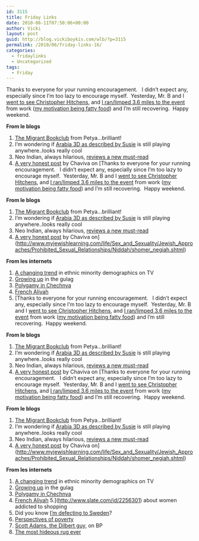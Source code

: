 ```yaml
---
id: 3115
title: Friday Links
date: 2010-06-11T07:50:06+00:00
author: Vicki
layout: post
guid: http://blog.vickiboykis.com/wlb/?p=3115
permalink: /2010/06/friday-links-16/
categories:
  - fridaylinks
  - Uncategorized
tags:
  - Friday
---
```

Thanks to everyone for your running encouragement.   I didn&#8217;t expect any, especially since I&#8217;m too lazy to encourage myself.  Yesterday, Mr. B and I [went to see Christopher Hitchens](http://twitter.com/vboykis/status/15919516460), and [I ran/limped 3.6 miles to the event](http://twitter.com/vboykis/status/15846685587) from work ([my motivation being fatty food](http://twitter.com/vboykis/status/15881684328)) and I&#8217;m still recovering.  Happy weekend.

**From le blogs**

  1. [The Migrant Bookclub](http://www.howtomarryabulgarian.com/2010/06/vote-on-your-favorite-titles-for_07.html) from Petya&#8230;brilliant!
  2. I&#8217;m wondering if [Arabia 3D as described by Susie](http://susiesbigadventure.blogspot.com/2010/06/arabia-3-d-movie.html) is still playing anywhere..looks really cool
  3. Neo Indian, always hilarious, [reviews a new must-read](http://neoindian.org/2010/06/09/%E2%80%9Cke-ami%E2%80%9D-a-must-read-book-review-of-a-must-read-book/)
  4. [A very honest post](http://www.kvetchingeditor.com/2010/06/modesty-shomer-negiah-and-me.html) by Chaviva on [Thanks to everyone for your running encouragement.   I didn&#8217;t expect any, especially since I&#8217;m too lazy to encourage myself.  Yesterday, Mr. B and I [went to see Christopher Hitchens](http://twitter.com/vboykis/status/15919516460), and [I ran/limped 3.6 miles to the event](http://twitter.com/vboykis/status/15846685587) from work ([my motivation being fatty food](http://twitter.com/vboykis/status/15881684328)) and I&#8217;m still recovering.  Happy weekend.

**From le blogs**

  1. [The Migrant Bookclub](http://www.howtomarryabulgarian.com/2010/06/vote-on-your-favorite-titles-for_07.html) from Petya&#8230;brilliant!
  2. I&#8217;m wondering if [Arabia 3D as described by Susie](http://susiesbigadventure.blogspot.com/2010/06/arabia-3-d-movie.html) is still playing anywhere..looks really cool
  3. Neo Indian, always hilarious, [reviews a new must-read](http://neoindian.org/2010/06/09/%E2%80%9Cke-ami%E2%80%9D-a-must-read-book-review-of-a-must-read-book/)
  4. [A very honest post](http://www.kvetchingeditor.com/2010/06/modesty-shomer-negiah-and-me.html) by Chaviva on](http://www.myjewishlearning.com/life/Sex_and_Sexuality/Jewish_Approaches/Prohibited_Sexual_Relationships/Niddah/shomer_negiah.shtml) 

**From les internets**

  1. [A changing trend](http://goatmilkblog.com/2010/06/10/beyond-apu-why-are-there-suddenly-so-many-indians-on-television/) in ethnic minority demographics on TV
  2. [Growing up](http://www.robertamsterdam.com/2010/06/growing_up_in_the_gulag.htm) in the gulag
  3. [Polygamy in Chechnya](http://blogs.ft.com/undercover/2010/06/tuesday-archive-i-do-i-do-i-do-i-do/)
  4. [French Aliyah](http://www.tabletmag.com/news-and-politics/35532/new-wave/?utm_source=rss&utm_medium=rss&utm_campaign=new-wave)
  5. [Thanks to everyone for your running encouragement.   I didn&#8217;t expect any, especially since I&#8217;m too lazy to encourage myself.  Yesterday, Mr. B and I [went to see Christopher Hitchens](http://twitter.com/vboykis/status/15919516460), and [I ran/limped 3.6 miles to the event](http://twitter.com/vboykis/status/15846685587) from work ([my motivation being fatty food](http://twitter.com/vboykis/status/15881684328)) and I&#8217;m still recovering.  Happy weekend.

**From le blogs**

  1. [The Migrant Bookclub](http://www.howtomarryabulgarian.com/2010/06/vote-on-your-favorite-titles-for_07.html) from Petya&#8230;brilliant!
  2. I&#8217;m wondering if [Arabia 3D as described by Susie](http://susiesbigadventure.blogspot.com/2010/06/arabia-3-d-movie.html) is still playing anywhere..looks really cool
  3. Neo Indian, always hilarious, [reviews a new must-read](http://neoindian.org/2010/06/09/%E2%80%9Cke-ami%E2%80%9D-a-must-read-book-review-of-a-must-read-book/)
  4. [A very honest post](http://www.kvetchingeditor.com/2010/06/modesty-shomer-negiah-and-me.html) by Chaviva on [Thanks to everyone for your running encouragement.   I didn&#8217;t expect any, especially since I&#8217;m too lazy to encourage myself.  Yesterday, Mr. B and I [went to see Christopher Hitchens](http://twitter.com/vboykis/status/15919516460), and [I ran/limped 3.6 miles to the event](http://twitter.com/vboykis/status/15846685587) from work ([my motivation being fatty food](http://twitter.com/vboykis/status/15881684328)) and I&#8217;m still recovering.  Happy weekend.

**From le blogs**

  1. [The Migrant Bookclub](http://www.howtomarryabulgarian.com/2010/06/vote-on-your-favorite-titles-for_07.html) from Petya&#8230;brilliant!
  2. I&#8217;m wondering if [Arabia 3D as described by Susie](http://susiesbigadventure.blogspot.com/2010/06/arabia-3-d-movie.html) is still playing anywhere..looks really cool
  3. Neo Indian, always hilarious, [reviews a new must-read](http://neoindian.org/2010/06/09/%E2%80%9Cke-ami%E2%80%9D-a-must-read-book-review-of-a-must-read-book/)
  4. [A very honest post](http://www.kvetchingeditor.com/2010/06/modesty-shomer-negiah-and-me.html) by Chaviva on](http://www.myjewishlearning.com/life/Sex_and_Sexuality/Jewish_Approaches/Prohibited_Sexual_Relationships/Niddah/shomer_negiah.shtml) 

**From les internets**

  1. [A changing trend](http://goatmilkblog.com/2010/06/10/beyond-apu-why-are-there-suddenly-so-many-indians-on-television/) in ethnic minority demographics on TV
  2. [Growing up](http://www.robertamsterdam.com/2010/06/growing_up_in_the_gulag.htm) in the gulag
  3. [Polygamy in Chechnya](http://blogs.ft.com/undercover/2010/06/tuesday-archive-i-do-i-do-i-do-i-do/)
  4. [French Aliyah](http://www.tabletmag.com/news-and-politics/35532/new-wave/?utm_source=rss&utm_medium=rss&utm_campaign=new-wave)
  5.](http://www.slate.com/id/2256301) about women addicted to shopping
  6. Did you know [I&#8217;m defecting to Sweden](http://www.nytimes.com/2010/06/10/world/europe/10iht-sweden.html?ref=global-home&pagewanted=all)?
  7. [Perspectives of poverty](http://waterwellness.ca/2010/04/28/perspectives-of-poverty/)
  8. [Scott Adams, the Dilbert guy,](http://online.wsj.com/article/SB10001424052748704025304575285000265955016.html#articleTabs=article) on BP
  9. [The most hideous rug ever](http://blogs.mcclatchydc.com/kabul/2010/06/kabuls-mysterious-obama-rug.html)